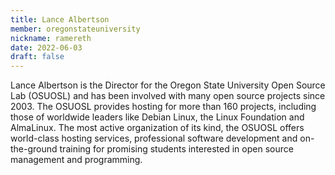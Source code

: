 ```yaml
---
title: Lance Albertson
member: oregonstateuniversity
nickname: ramereth
date: 2022-06-03
draft: false
---
```

Lance Albertson is the Director for the Oregon State University Open Source Lab (OSUOSL) and has been involved with many open source projects since 2003. The OSUOSL provides hosting for more than 160 projects, including those of worldwide leaders like Debian Linux, the Linux Foundation and AlmaLinux. The most active organization of its kind, the OSUOSL offers world-class hosting services, professional software development and on-the-ground training for promising students interested in open source management and programming.